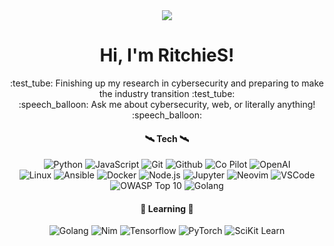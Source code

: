 <div align="center">
  <a href="https://twitter.com/RS_Sec"><img src="https://img.shields.io/badge/-Twitter-000000?style=for-the-badge&logo=twitter&logoColor=white"></a>
  <!-- <a href="https://t.me/"><img src="https://img.shields.io/badge/-TELEGRAM-000000?style=for-the-badge&logo=telegram&logoColor=white"></a> -->
  <!-- <a href="https://ritchies.github.io/"><img src="https://img.shields.io/badge/-MY%20BLOG-000000?style=for-the-badge&logo=react&logoColor=white"></a> -->
  <!-- <a href=""><img src="https://img.shields.io/badge/-HackerOne-000?style=for-the-badge&logo=hackerone"></a>
  <a href=""><img src="https://img.shields.io/badge/-Bugcrowd-000?style=for-the-badge&logo=bugcrowd"></a>
  <a href=""><img src="https://img.shields.io/badge/-Intigriti-000?style=for-the-badge&logo=intigriti"></a> -->
</div>

<h1 align="center">Hi, I'm RitchieS!</h1>

<p align="center">
  :test_tube: Finishing up my research in cybersecurity and preparing to make the industry transition :test_tube:
  <br>
  :speech_balloon: Ask me about cybersecurity, web, or literally anything! :speech_balloon:
</p>

<div align="center">
  <h4>🛰️ Tech 🛰️</h4>
  <img src="https://img.shields.io/badge/-Python-111?&logo=Python" alt="Python">
  <img src="https://img.shields.io/badge/-JavaScript-111?&logo=JavaScript" alt="JavaScript">
  <img src="https://img.shields.io/badge/-Git-111?&logo=git" alt="Git">
  <img src="https://img.shields.io/badge/-GitHub-111?&logo=github" alt="Github">
  <img src="https://img.shields.io/badge/-Co--Pilot-111?&logo=github" alt="Co Pilot">
  <img src="https://img.shields.io/badge/-OpenAI-111?&logo=openai" alt="OpenAI">
  <br>
  <img src="https://img.shields.io/badge/-Linux-111?&logo=Linux" alt="Linux">
  <img src="https://img.shields.io/badge/-Ansible-111?&logo=ansible" alt="Ansible">
  <img src="https://img.shields.io/badge/-Docker-111?&logo=Docker" alt="Docker">
  <img src="https://img.shields.io/badge/-Node.js-111?&logo=node.js" alt="Node.js">
  <img src="https://img.shields.io/badge/-Jupyter-111?&logo=jupyter" alt="Jupyter">
  <img src="https://img.shields.io/badge/-Neovim-111?&logo=neovim" alt="Neovim">
  <img src="https://img.shields.io/badge/-VSCode-111?&logo=visualstudiocode" alt="VSCode">
  <br>
  <img src="https://img.shields.io/badge/-OWASP%20Top--10-111?&logo=owasp" alt="OWASP Top 10">
  <img src="https://img.shields.io/badge/-%F0%9F%9A%A9%20CTF%20Player-111" alt="Golang">

  <h4>🌱 Learning 🌱</h4>
  <img src="https://img.shields.io/badge/-Golang-222?&logo=go" alt="Golang">
  <img src="https://img.shields.io/badge/-Nim-222?&logo=nim" alt="Nim">
  <img src="https://img.shields.io/badge/-TensorFlow-222?&logo=tensorflow" alt="Tensorflow">
  <img src="https://img.shields.io/badge/-PyTorch-222?&logo=pytorch" alt="PyTorch">
  <img src="https://img.shields.io/badge/-SciKit--Learn-222?&logo=scikitlearn" alt="SciKit Learn">
</div>

<!-- No CVE's yet..
<div align="center">
  <h4>🐛 My bugs 🐛</h4>
  <a href="https://cve.mitre.org/cgi-bin/cvename.cgi?name=CVE-1234-56789"><img src="https://img.shields.io/badge/-🐛%20CVE--1234--56789-000"></a>
</div> -->

<!-- <div align="center">
  <h4>🚩 Capture the flag 🚩</h4>
  <img src="https://img.shields.io/badge/-%F0%9F%95%B8%20Web%2B%2B-333" alt="Web">
  <img src="https://img.shields.io/badge/-%F0%9F%94%90%20Crypto%2B-333" alt="Crypto">
  <img src="https://img.shields.io/badge/-%F0%9F%93%B0%20OSINT%2B-333" alt="OSINT">
  <img src="https://img.shields.io/badge/-%F0%9F%94%8D%20Forensics-333" alt="Forensics">
  <img src="https://img.shields.io/badge/-%F0%9F%94%AC%20%20Reverse%20Engineering-333" alt="Reverse Engineering">
  <img src="https://img.shields.io/badge/-%F0%9F%92%89%20Pwn-333" alt="Pwn">
</div>

